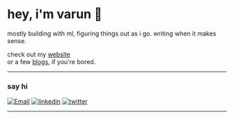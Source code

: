 # hey, i'm varun 👋

mostly building with ml, figuring things out as i go. writing when it makes sense.

check out my [website](https://varunnarsana.vercel.app/)  
or a few [blogs](https://hashnode.com/@varunnarsana), if you're bored.

---

### say hi

[![Email](https://img.shields.io/badge/email-grey?style=flat&logo=gmail&logoColor=white)](mailto:varunvn353@gmail.com)
[![linkedin](https://img.shields.io/badge/linkedin-blue?style=flat&logo=linkedin&logoColor=white)](https://linkedin.com/in/varunnarsanare)
[![twitter](https://img.shields.io/badge/twitter-1DA1F2?style=flat&logo=twitter&logoColor=white)](https://x.com/varun_narsana)

---


